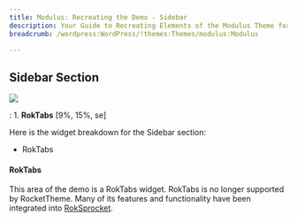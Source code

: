 ```yaml
---
title: Modulus: Recreating the Demo - Sidebar
description: Your Guide to Recreating Elements of the Modulus Theme for WordPress
breadcrumb: /wordpress:WordPress/!themes:Themes/modulus:Modulus

---
```


Sidebar Section
-----

![][demo]

:   1. **RokTabs** [9%, 15%, se]

Here is the widget breakdown for the Sidebar section:

* RokTabs

#### RokTabs

This area of the demo is a RokTabs widget. RokTabs is no longer supported by RocketTheme. Many of its features and functionality have been integrated into [RokSprocket][roksprocket].

[roksprocket]: ../../plugins/roksprocket/
[demo]: assets/demo_4.jpeg
